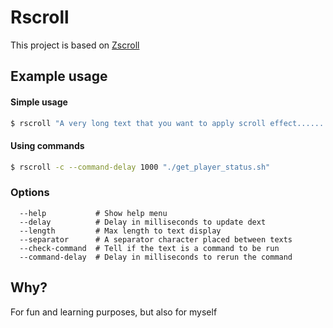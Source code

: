 # Rscroll

This project is based on [Zscroll](https://github.com/noctuid/zscroll)

## Example usage

#### Simple usage

```sh
$ rscroll "A very long text that you want to apply scroll effect......."
```

#### Using commands

```sh
$ rscroll -c --command-delay 1000 "./get_player_status.sh"
```

### Options

```
  --help           # Show help menu
  --delay          # Delay in milliseconds to update dext
  --length         # Max length to text display
  --separator      # A separator character placed between texts
  --check-command  # Tell if the text is a command to be run
  --command-delay  # Delay in milliseconds to rerun the command
```

## Why?

For fun and learning purposes, but also for myself
